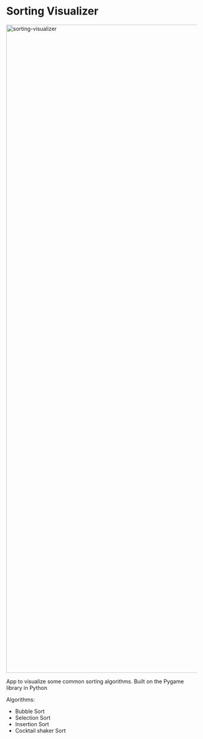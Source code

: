 # Sorting Visualizer

<img width="1712" alt="sorting-visualizer" src="https://github.com/wang-owen/SortingVisualizer/assets/69203168/ba920749-eba3-4999-9d65-b7eed7b411db">

App to visualize some common sorting algorithms.
Built on the Pygame library in Python

Algorithms:
- Bubble Sort
- Selection Sort
- Insertion Sort
- Cocktail shaker Sort
